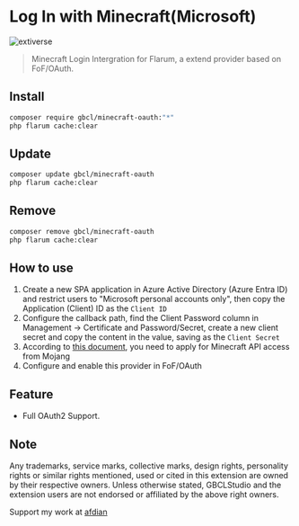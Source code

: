 # Log In with Minecraft(Microsoft)

![extiverse](https://extiverse.com/extension/gbcl/minecraft-oauth/open-graph-image)

> Minecraft Login Intergration for Flarum, a extend provider based on FoF/OAuth.

## Install

```sh
composer require gbcl/minecraft-oauth:"*"
php flarum cache:clear
```

## Update

```sh
composer update gbcl/minecraft-oauth
php flarum cache:clear
```

## Remove

```sh
composer remove gbcl/minecraft-oauth
php flarum cache:clear
```

## How to use

1. Create a new SPA application in Azure Active Directory (Azure Entra ID) and restrict users to "Microsoft personal accounts only", then copy the Application (Client) ID as the `Client ID`
2. Configure the callback path, find the Client Password column in Management -> Certificate and Password/Secret, create a new client secret and copy the content in the value, saving as the `Client Secret`
3. According to [this document](https://help.minecraft.net/hc/en-us/articles/16254801392141), you need to apply for Minecraft API access from Mojang
4. Configure and enable this provider in FoF/OAuth

## Feature

- Full OAuth2 Support.

## Note

Any trademarks, service marks, collective marks, design rights, personality rights or similar rights mentioned, used or cited in this extension are owned by their respective owners. Unless otherwise stated, GBCLStudio and the extension users are not endorsed or affiliated by the above right owners.

Support my work at [afdian](http://afdian.com/a/GBCLStudio)
